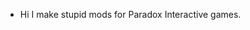 - Hi I make stupid mods for Paradox Interactive games.

<!---
alehag/alehag is a ✨ special ✨ repository because its `README.md` (this file) appears on your GitHub profile.
You can click the Preview link to take a look at your changes.
--->
